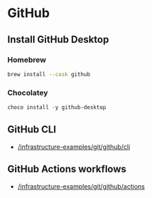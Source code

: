 # GitHub

## Install GitHub Desktop

### Homebrew

```sh
brew install --cask github
```

### Chocolatey

```ps1
choco install -y github-desktop
```

## GitHub CLI

- [/infrastructure-examples/git/github/cli](/git/github/cli/)

## GitHub Actions workflows

- [/infrastructure-examples/git/github/actions](/git/github/actions/)
